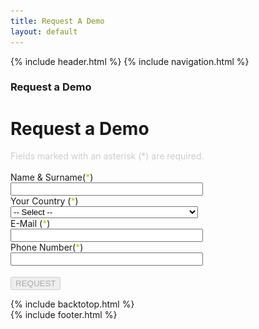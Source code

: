 ```yaml
---
title: Request A Demo
layout: default
---
```


{% include header.html %}
{% include navigation.html %}

<!-- MASTHEAD -->
<div class="wrap t3-masthead ">
	<div class="ja-masthead" style="background-image: url('images/titles/primeapps.jpg')">
        <div class="ja-masthead-detail">
	    	<h3 class="ja-masthead-title">Request a Demo</h3>
        </div>
    </div>	
</div>
<!-- //MASTHEAD -->
<div id="t3-mainbody" class="container t3-mainbody">
	<div class="row">
		<div id="t3-content" class="t3-content col-xs-12">
			<div class="page-header clearfix">
		        <h1 class="page-title">Request a Demo</h1>
        	</div>
            <div class="item-page clearfix">
                <article itemscope itemtype="http://schema.org/Article">
                    <meta itemprop="inLanguage" content="en-GB" />
                    <meta itemprop="url" content="/deepnetwork/request-a-demo" />
                    <meta itemscope itemprop="mainEntityOfPage" itemtype="http://schema.org/WebPage"  itemid="/deepnetwork/request-a-demo" />
                    <meta content="2019-10-11T13:51:38+00:00" itemprop="dateModified">
                    <meta content="2019-04-04T19:29:36+00:00" itemprop="datePublished">
                    <span itemprop="author" style="display: none;">
                        <span itemprop="name">Super User</span>
                        <span itemtype="https://schema.org/Organization" itemscope="" itemprop="publisher" style="display: none;">
                            <span itemtype="https://schema.org/ImageObject" itemscope="" itemprop="logo">
                                <img itemprop="url" alt="logo" src="templates/ja_company/images/logo.png">
                                <meta content="auto" itemprop="width">
                                <meta content="auto" itemprop="height">
                            </span>
                            <meta content="Super User" itemprop="name">
                        </span>
                    </span>
        		    <meta content="Request a Demo" itemprop="headline">
                    <section class="article-content clearfix" itemprop="articleBody">
                        <script src="https://www.google.com/recaptcha/api.js?onload=onloadCallback&amp;render=explicit&amp;hl=en" async defer></script>
                        <div class="centered">
                            <div style="color: #ccc">
                                Fields marked with an asterisk (*) are required.<br /><br />
                            </div>
                            <form method="POST" id="demoRequestForm" action="http://www.otomobilgi.com/deepnetwork/virgo-assets/demo-request-send.php" name="demoRequestForm" enctype="multipart/form-data" class="form-horizontal" onsubmit="return submitForm();">
                                <div class="inputmain">
                                    <div id="namesurname_basligi" class="formHeader">Name & Surname(<span style="color: #acc91e;">*</span>)</div>
                                    <div class="centered">
                                        <input type="text" style="width: 300px;" name="namesurname" id="namesurname" class="input-large" /><br />
                                    </div>
                                </div>	
                                <div class="inputmain">
                                    <div id="country_basligi" class="formHeader">Your Country (<span style="color: #acc91e;">*</span>)</div>
                                    <div class="centered">
                                        <select class="input-large" style="width: 300px;" name="country" id="country">
                                            <option value="Select" disabled="" selected="">-- Select --</option>
                                            <option value="United States" data-at="form-select-option">United States</option>
                                            <option value="United Kingdom" data-at="form-select-option">United Kingdom</option>
                                            <option value="Afghanistan" data-at="form-select-option">Afghanistan</option>
                                            <option value="Albania" data-at="form-select-option">Albania</option>
                                            <option value="Algeria" data-at="form-select-option">Algeria</option>
                                            <option value="American Samoa" data-at="form-select-option">American Samoa</option>
                                            <option value="Andorra" data-at="form-select-option">Andorra</option>
                                            <option value="Angola" data-at="form-select-option">Angola</option>
                                            <option value="Anguilla" data-at="form-select-option">Anguilla</option>
                                            <option value="Antarctica" data-at="form-select-option">Antarctica</option>
                                            <option value="Antigua and Barbuda" data-at="form-select-option">Antigua and Barbuda</option>
                                            <option value="Argentina" data-at="form-select-option">Argentina</option>
                                            <option value="Armenia" data-at="form-select-option">Armenia</option>
                                            <option value="Aruba" data-at="form-select-option">Aruba</option>
                                            <option value="Australia" data-at="form-select-option">Australia</option>
                                            <option value="Austria" data-at="form-select-option">Austria</option>
                                            <option value="Azerbaijan" data-at="form-select-option">Azerbaijan</option>
                                            <option value="Bahamas" data-at="form-select-option">Bahamas</option>
                                            <option value="Bahrain" data-at="form-select-option">Bahrain</option>
                                            <option value="Bangladesh" data-at="form-select-option">Bangladesh</option>
                                            <option value="Barbados" data-at="form-select-option">Barbados</option>
                                            <option value="Belarus" data-at="form-select-option">Belarus</option>
                                            <option value="Belgium" data-at="form-select-option">Belgium</option>
                                            <option value="Belize" data-at="form-select-option">Belize</option>
                                            <option value="Benin" data-at="form-select-option">Benin</option>
                                            <option value="Bermuda" data-at="form-select-option">Bermuda</option>
                                            <option value="Bhutan" data-at="form-select-option">Bhutan</option>
                                            <option value="Bolivia" data-at="form-select-option">Bolivia</option>
                                            <option value="Bosnia and Herzegovina" data-at="form-select-option">Bosnia and Herzegovina</option>
                                            <option value="Botswana" data-at="form-select-option">Botswana</option>
                                            <option value="Bouvet Island" data-at="form-select-option">Bouvet Island</option>
                                            <option value="Brazil" data-at="form-select-option">Brazil</option>
                                            <option value="British Indian Ocean Territory" data-at="form-select-option">British Indian Ocean Territory</option>
                                            <option value="Brunei Darussalam" data-at="form-select-option">Brunei Darussalam</option>
                                            <option value="Bulgaria" data-at="form-select-option">Bulgaria</option>
                                            <option value="Burkina Faso" data-at="form-select-option">Burkina Faso</option>
                                            <option value="Burundi" data-at="form-select-option">Burundi</option>
                                            <option value="Cambodia" data-at="form-select-option">Cambodia</option>
                                            <option value="Cameroon" data-at="form-select-option">Cameroon</option>
                                            <option value="Canada" data-at="form-select-option">Canada</option>
                                            <option value="Cape Verde" data-at="form-select-option">Cape Verde</option>
                                            <option value="Cayman Islands" data-at="form-select-option">Cayman Islands</option>
                                            <option value="Central African Republic" data-at="form-select-option">Central African Republic</option>
                                            <option value="Chad" data-at="form-select-option">Chad</option>
                                            <option value="Chile" data-at="form-select-option">Chile</option>
                                            <option value="China" data-at="form-select-option">China</option>
                                            <option value="Christmas Island" data-at="form-select-option">Christmas Island</option>
                                            <option value="Cocos (Keeling) Islands" data-at="form-select-option">Cocos (Keeling) Islands</option>
                                            <option value="Colombia" data-at="form-select-option">Colombia</option>
                                            <option value="Comoros" data-at="form-select-option">Comoros</option>
                                            <option value="Congo" data-at="form-select-option">Congo</option>
                                            <option value="Congo, The Democratic Republic of The" data-at="form-select-option">Congo, The Democratic Republic of The</option>
                                            <option value="Cook Islands" data-at="form-select-option">Cook Islands</option>
                                            <option value="Costa Rica" data-at="form-select-option">Costa Rica</option>
                                            <option value="Cote D&#x27;ivoire" data-at="form-select-option">Cote D&#x27;ivoire</option>
                                            <option value="Croatia" data-at="form-select-option">Croatia</option>
                                            <option value="Cuba" data-at="form-select-option">Cuba</option>
                                            <option value="Cyprus" data-at="form-select-option">Cyprus</option>
                                            <option value="Czech Republic" data-at="form-select-option">Czech Republic</option>
                                            <option value="Denmark" data-at="form-select-option">Denmark</option>
                                            <option value="Djibouti" data-at="form-select-option">Djibouti</option>
                                            <option value="Dominica" data-at="form-select-option">Dominica</option>
                                            <option value="Dominican Republic" data-at="form-select-option">Dominican Republic</option>
                                            <option value="Ecuador" data-at="form-select-option">Ecuador</option>
                                            <option value="Egypt" data-at="form-select-option">Egypt</option>
                                            <option value="El Salvador" data-at="form-select-option">El Salvador</option>
                                            <option value="Equatorial Guinea" data-at="form-select-option">Equatorial Guinea</option>
                                            <option value="Eritrea" data-at="form-select-option">Eritrea</option>
                                            <option value="Estonia" data-at="form-select-option">Estonia</option>
                                            <option value="Ethiopia" data-at="form-select-option">Ethiopia</option>
                                            <option value="Falkland Islands (Malvinas)" data-at="form-select-option">Falkland Islands (Malvinas)</option>
                                            <option value="Faroe Islands" data-at="form-select-option">Faroe Islands</option>
                                            <option value="Fiji" data-at="form-select-option">Fiji</option>
                                            <option value="Finland" data-at="form-select-option">Finland</option>
                                            <option value="France" data-at="form-select-option">France</option>
                                            <option value="French Guiana" data-at="form-select-option">French Guiana</option>
                                            <option value="French Polynesia" data-at="form-select-option">French Polynesia</option>
                                            <option value="French Southern Territories" data-at="form-select-option">French Southern Territories</option>
                                            <option value="Gabon" data-at="form-select-option">Gabon</option>
                                            <option value="Gambia" data-at="form-select-option">Gambia</option>
                                            <option value="Georgia" data-at="form-select-option">Georgia</option>
                                            <option value="Germany" data-at="form-select-option">Germany</option>
                                            <option value="Ghana" data-at="form-select-option">Ghana</option>
                                            <option value="Gibraltar" data-at="form-select-option">Gibraltar</option>
                                            <option value="Greece" data-at="form-select-option">Greece</option>
                                            <option value="Greenland" data-at="form-select-option">Greenland</option>
                                            <option value="Grenada" data-at="form-select-option">Grenada</option>
                                            <option value="Guadeloupe" data-at="form-select-option">Guadeloupe</option>
                                            <option value="Guam" data-at="form-select-option">Guam</option>
                                            <option value="Guatemala" data-at="form-select-option">Guatemala</option>
                                            <option value="Guinea" data-at="form-select-option">Guinea</option>
                                            <option value="Guinea-bissau" data-at="form-select-option">Guinea-bissau</option>
                                            <option value="Guyana" data-at="form-select-option">Guyana</option>
                                            <option value="Haiti" data-at="form-select-option">Haiti</option>
                                            <option value="Heard Island and Mcdonald Islands" data-at="form-select-option">Heard Island and Mcdonald Islands</option>
                                            <option value="Holy See (Vatican City State)" data-at="form-select-option">Holy See (Vatican City State)</option>
                                            <option value="Honduras" data-at="form-select-option">Honduras</option>
                                            <option value="Hong Kong" data-at="form-select-option">Hong Kong</option>
                                            <option value="Hungary" data-at="form-select-option">Hungary</option>
                                            <option value="Iceland" data-at="form-select-option">Iceland</option>
                                            <option value="India" data-at="form-select-option">India</option>
                                            <option value="Indonesia" data-at="form-select-option">Indonesia</option>
                                            <option value="Iran, Islamic Republic of" data-at="form-select-option">Iran, Islamic Republic of</option>
                                            <option value="Iraq" data-at="form-select-option">Iraq</option>
                                            <option value="Ireland" data-at="form-select-option">Ireland</option>
                                            <option value="Israel" data-at="form-select-option">Israel</option>
                                            <option value="Italy" data-at="form-select-option">Italy</option>
                                            <option value="Jamaica" data-at="form-select-option">Jamaica</option>
                                            <option value="Japan" data-at="form-select-option">Japan</option>
                                            <option value="Jordan" data-at="form-select-option">Jordan</option>
                                            <option value="Kazakhstan" data-at="form-select-option">Kazakhstan</option>
                                            <option value="Kenya" data-at="form-select-option">Kenya</option>
                                            <option value="Kiribati" data-at="form-select-option">Kiribati</option>
                                            <option value="Korea, Democratic People&#x27;s Republic of" data-at="form-select-option">Korea, Democratic People&#x27;s Republic of</option>
                                            <option value="Korea, Republic of" data-at="form-select-option">Korea, Republic of</option>
                                            <option value="Kuwait" data-at="form-select-option">Kuwait</option>
                                            <option value="Kyrgyzstan" data-at="form-select-option">Kyrgyzstan</option>
                                            <option value="Lao People&#x27;s Democratic Republic" data-at="form-select-option">Lao People&#x27;s Democratic Republic</option>
                                            <option value="Latvia" data-at="form-select-option">Latvia</option>
                                            <option value="Lebanon" data-at="form-select-option">Lebanon</option>
                                            <option value="Lesotho" data-at="form-select-option">Lesotho</option>
                                            <option value="Liberia" data-at="form-select-option">Liberia</option>
                                            <option value="Libyan Arab Jamahiriya" data-at="form-select-option">Libyan Arab Jamahiriya</option>
                                            <option value="Liechtenstein" data-at="form-select-option">Liechtenstein</option>
                                            <option value="Lithuania" data-at="form-select-option">Lithuania</option>
                                            <option value="Luxembourg" data-at="form-select-option">Luxembourg</option>
                                            <option value="Macao" data-at="form-select-option">Macao</option>
                                            <option value="Macedonia, The Former Yugoslav Republic of" data-at="form-select-option">Macedonia, The Former Yugoslav Republic of</option>
                                            <option value="Madagascar" data-at="form-select-option">Madagascar</option>
                                            <option value="Malawi" data-at="form-select-option">Malawi</option>
                                            <option value="Malaysia" data-at="form-select-option">Malaysia</option>
                                            <option value="Maldives" data-at="form-select-option">Maldives</option>
                                            <option value="Mali" data-at="form-select-option">Mali</option>
                                            <option value="Malta" data-at="form-select-option">Malta</option>
                                            <option value="Marshall Islands" data-at="form-select-option">Marshall Islands</option>
                                            <option value="Martinique" data-at="form-select-option">Martinique</option>
                                            <option value="Mauritania" data-at="form-select-option">Mauritania</option>
                                            <option value="Mauritius" data-at="form-select-option">Mauritius</option>
                                            <option value="Mayotte" data-at="form-select-option">Mayotte</option>
                                            <option value="Mexico" data-at="form-select-option">Mexico</option>
                                            <option value="Micronesia, Federated States of" data-at="form-select-option">Micronesia, Federated States of</option>
                                            <option value="Moldova, Republic of" data-at="form-select-option">Moldova, Republic of</option>
                                            <option value="Monaco" data-at="form-select-option">Monaco</option>
                                            <option value="Mongolia" data-at="form-select-option">Mongolia</option>
                                            <option value="Montenegro" data-at="form-select-option">Montenegro</option>
                                            <option value="Montserrat" data-at="form-select-option">Montserrat</option>
                                            <option value="Morocco" data-at="form-select-option">Morocco</option>
                                            <option value="Mozambique" data-at="form-select-option">Mozambique</option>
                                            <option value="Myanmar" data-at="form-select-option">Myanmar</option>
                                            <option value="Namibia" data-at="form-select-option">Namibia</option>
                                            <option value="Nauru" data-at="form-select-option">Nauru</option>
                                            <option value="Nepal" data-at="form-select-option">Nepal</option>
                                            <option value="Netherlands" data-at="form-select-option">Netherlands</option>
                                            <option value="Netherlands Antilles" data-at="form-select-option">Netherlands Antilles</option>
                                            <option value="New Caledonia" data-at="form-select-option">New Caledonia</option>
                                            <option value="New Zealand" data-at="form-select-option">New Zealand</option>
                                            <option value="Nicaragua" data-at="form-select-option">Nicaragua</option>
                                            <option value="Niger" data-at="form-select-option">Niger</option>
                                            <option value="Nigeria" data-at="form-select-option">Nigeria</option>
                                            <option value="Niue" data-at="form-select-option">Niue</option>
                                            <option value="Norfolk Island" data-at="form-select-option">Norfolk Island</option>
                                            <option value="Northern Mariana Islands" data-at="form-select-option">Northern Mariana Islands</option>
                                            <option value="Norway" data-at="form-select-option">Norway</option>
                                            <option value="Oman" data-at="form-select-option">Oman</option>
                                            <option value="Pakistan" data-at="form-select-option">Pakistan</option>
                                            <option value="Palau" data-at="form-select-option">Palau</option>
                                            <option value="Palestinian Territory, Occupied" data-at="form-select-option">Palestinian Territory, Occupied</option>
                                            <option value="Panama" data-at="form-select-option">Panama</option>
                                            <option value="Papua New Guinea" data-at="form-select-option">Papua New Guinea</option>
                                            <option value="Paraguay" data-at="form-select-option">Paraguay</option>
                                            <option value="Peru" data-at="form-select-option">Peru</option>
                                            <option value="Philippines" data-at="form-select-option">Philippines</option>
                                            <option value="Pitcairn" data-at="form-select-option">Pitcairn</option>
                                            <option value="Poland" data-at="form-select-option">Poland</option>
                                            <option value="Portugal" data-at="form-select-option">Portugal</option>
                                            <option value="Puerto Rico" data-at="form-select-option">Puerto Rico</option>
                                            <option value="Qatar" data-at="form-select-option">Qatar</option>
                                            <option value="Reunion" data-at="form-select-option">Reunion</option>
                                            <option value="Romania" data-at="form-select-option">Romania</option>
                                            <option value="Russian Federation" data-at="form-select-option">Russian Federation</option>
                                            <option value="Rwanda" data-at="form-select-option">Rwanda</option>
                                            <option value="Saint Helena" data-at="form-select-option">Saint Helena</option>
                                            <option value="Saint Kitts and Nevis" data-at="form-select-option">Saint Kitts and Nevis</option>
                                            <option value="Saint Lucia" data-at="form-select-option">Saint Lucia</option>
                                            <option value="Saint Pierre and Miquelon" data-at="form-select-option">Saint Pierre and Miquelon</option>
                                            <option value="Saint Vincent and The Grenadines" data-at="form-select-option">Saint Vincent and The Grenadines</option>
                                            <option value="Samoa" data-at="form-select-option">Samoa</option>
                                            <option value="San Marino" data-at="form-select-option">San Marino</option>
                                            <option value="Sao Tome and Principe" data-at="form-select-option">Sao Tome and Principe</option>
                                            <option value="Saudi Arabia" data-at="form-select-option">Saudi Arabia</option>
                                            <option value="Senegal" data-at="form-select-option">Senegal</option>
                                            <option value="Serbia" data-at="form-select-option">Serbia</option>
                                            <option value="Seychelles" data-at="form-select-option">Seychelles</option>
                                            <option value="Sierra Leone" data-at="form-select-option">Sierra Leone</option>
                                            <option value="Singapore" data-at="form-select-option">Singapore</option>
                                            <option value="Slovakia" data-at="form-select-option">Slovakia</option>
                                            <option value="Slovenia" data-at="form-select-option">Slovenia</option>
                                            <option value="Solomon Islands" data-at="form-select-option">Solomon Islands</option>
                                            <option value="Somalia" data-at="form-select-option">Somalia</option>
                                            <option value="South Africa" data-at="form-select-option">South Africa</option>
                                            <option value="South Georgia and The South Sandwich Islands" data-at="form-select-option">South Georgia and The South Sandwich Islands</option>
                                            <option value="Spain" data-at="form-select-option">Spain</option>
                                            <option value="Sri Lanka" data-at="form-select-option">Sri Lanka</option>
                                            <option value="Sudan" data-at="form-select-option">Sudan</option>
                                            <option value="Suriname" data-at="form-select-option">Suriname</option>
                                            <option value="Svalbard and Jan Mayen" data-at="form-select-option">Svalbard and Jan Mayen</option>
                                            <option value="Swaziland" data-at="form-select-option">Swaziland</option>
                                            <option value="Sweden" data-at="form-select-option">Sweden</option>
                                            <option value="Switzerland" data-at="form-select-option">Switzerland</option>
                                            <option value="Syrian Arab Republic" data-at="form-select-option">Syrian Arab Republic</option>
                                            <option value="Taiwan" data-at="form-select-option">Taiwan</option>
                                            <option value="Tajikistan" data-at="form-select-option">Tajikistan</option>
                                            <option value="Tanzania, United Republic of" data-at="form-select-option">Tanzania, United Republic of</option>
                                            <option value="Thailand" data-at="form-select-option">Thailand</option>
                                            <option value="Timor-leste" data-at="form-select-option">Timor-leste</option>
                                            <option value="Togo" data-at="form-select-option">Togo</option>
                                            <option value="Tokelau" data-at="form-select-option">Tokelau</option>
                                            <option value="Tonga" data-at="form-select-option">Tonga</option>
                                            <option value="Trinidad and Tobago" data-at="form-select-option">Trinidad and Tobago</option>
                                            <option value="Tunisia" data-at="form-select-option">Tunisia</option>
                                            <option value="Turkey" data-at="form-select-option">Turkey</option>
                                            <option value="Turkmenistan" data-at="form-select-option">Turkmenistan</option>
                                            <option value="Turks and Caicos Islands" data-at="form-select-option">Turks and Caicos Islands</option>
                                            <option value="Tuvalu" data-at="form-select-option">Tuvalu</option>
                                            <option value="Uganda" data-at="form-select-option">Uganda</option>
                                            <option value="Ukraine" data-at="form-select-option">Ukraine</option>
                                            <option value="United Arab Emirates" data-at="form-select-option">United Arab Emirates</option>
                                            <option value="United Kingdom" data-at="form-select-option">United Kingdom</option>
                                            <option value="United States" data-at="form-select-option">United States</option>
                                            <option value="United States Minor Outlying Islands" data-at="form-select-option">United States Minor Outlying Islands</option>
                                            <option value="Uruguay" data-at="form-select-option">Uruguay</option>
                                            <option value="Uzbekistan" data-at="form-select-option">Uzbekistan</option>
                                            <option value="Vanuatu" data-at="form-select-option">Vanuatu</option>
                                            <option value="Venezuela" data-at="form-select-option">Venezuela</option>
                                            <option value="Viet Nam" data-at="form-select-option">Viet Nam</option>
                                            <option value="Virgin Islands, British" data-at="form-select-option">Virgin Islands, British</option>
                                            <option value="Virgin Islands, U.S." data-at="form-select-option">Virgin Islands, U.S.</option>
                                            <option value="Wallis and Futuna" data-at="form-select-option">Wallis and Futuna</option>
                                            <option value="Western Sahara" data-at="form-select-option">Western Sahara</option>
                                            <option value="Yemen" data-at="form-select-option">Yemen</option>
                                            <option value="Zambia" data-at="form-select-option">Zambia</option>
                                            <option value="Zimbabwe" data-at="form-select-option">Zimbabwe</option>
                                        </select><br />
                                    </div>
                                </div>
                                <div class="inputmain">
                                    <div id="email_basligi" class="formHeader">E-Mail (<span style="color: #acc91e;">*</span>)</div>
                                    <div class="centered">
                                        <input type="text" style="width: 300px;" name="email" id="email" size="20" class="input-large" value="" /><br />
                                    </div>
                                </div>		
                                <div class="inputmain">
                                    <div id="telephone_basligi" class="formHeader">Phone Number(<span style="color: #acc91e;">*</span>)</div>
                                    <div class="centered">
                                        <input type="text" style="width: 300px;" name="telephone" id="telephone" class="input-large" /><br />
                                    </div>
                                </div>
                                <div class="inputmain">
                                    <div class="centered">
                                        <div class="centered" style="margin-top: 15px; display: inline-block;" id="recaptcha_html_element"></div>
                                    </div>
                                </div>
                                <div class="inputmain centered">
                                    <div class="formHeader"></div>
                                    <div class="centered">
                                        <input id="responsePost" type="hidden" name="responsePost" >
                                        <button type="submit" disabled="disabled" id="submitbutton"  class="btn btn-info">REQUEST</button>
                                    </div>
                                </div>
                            </form>
                        </div>
                    </section>
                </article>
            </div>
		</div>
	</div>
</div> 

{% include backtotop.html %}  
{% include footer.html %}

<script language="javascript">

    var verifyCallback = function(response) { 
   	    document.getElementById('submitbutton').disabled=false;
	    document.getElementById('responsePost').value=response; 
    };  

    var onloadCallback = function() { 
        grecaptcha.render('recaptcha_html_element', {'sitekey' : '6LcxzQwTAAAAAMsEBv4VaGTBENfEmDYhcgrYmeZC','callback' : verifyCallback});
    };

	jQuery(function($){
	  // $("#telefon").mask("(999) 999 9999");
	  // $("#telephone").mask("(999) 999 9999");
	  // $("#faks").mask("(999) 999 9999");
	});
	
	function hepsiniKucult(str) {
		str = str.replace(/İ/g, "i");
		str = str.replace(/I/g, "ı");
		str = str.replace(/Ü/g, "ü");
		str = str.replace(/Ğ/g, "ğ");
		str = str.replace(/Ş/g, "ş");
		str = str.replace(/Ö/g, "ö");
		str = str.replace(/Ç/g, "ç");
		str = str.toLowerCase();
		return str;
	};	

	function hepsiniBuyut(str) {
		str = str.replace(/i/g, "İ");
		str = str.replace(/ı/g, "I");
		str = str.replace(/ü/g, "Ü");
		str = str.replace(/ğ/g, "Ğ");
		str = str.replace(/ş/g, "Ş");
		str = str.replace(/ö/g, "Ö");
		str = str.replace(/ç/g, "Ç");
		str = str.toUpperCase();
		return str;
	};	

	String.prototype.basiniBuyut = function() {
		str = hepsiniBuyut(this);	
		str = hepsiniKucult(str);
		str = str.replace(/(^([a-zA-Z_ğüşıöçĞÜŞİÖÇ\p{M}]))|([ -][a-zA-Z_ğüşıöçĞÜŞİÖÇ\p{M}])/g,
		function(s){
		  return hepsiniBuyut(s);
		});
		str = str.replace(/\.a/g, "\.A");
		str = str.replace(/\.b/g, "\.B");
		str = str.replace(/\.c/g, "#\.C");
		str = str.replace(/\.ç/g, "\.Ç");
		str = str.replace(/\.d/g, "\.D");
		str = str.replace(/\.e/g, "\.E");
		str = str.replace(/\.f/g, "\.F");
		str = str.replace(/\.g/g, "#\.G");
		str = str.replace(/\.ğ/g, "\.Ğ");
		str = str.replace(/\.h/g, "#\.H");
		str = str.replace(/\.ı/g, "\.I");
		str = str.replace(/\.i/g, "\.İ");
		str = str.replace(/\.j/g, "\.J");
		str = str.replace(/\.k/g, "\.K");
		str = str.replace(/\.l/g, "\.L");
		str = str.replace(/\.m/g, "#\.M");
		str = str.replace(/\.n/g, "\.N");
		str = str.replace(/\.o/g, "\.O");
		str = str.replace(/\.ö/g, "\.Ö");
		str = str.replace(/\.p/g, "\.P");
		str = str.replace(/\.r/g, "\.R");
		str = str.replace(/\.s/g, "\.S");
		str = str.replace(/\.ş/g, "\.Ş");
		str = str.replace(/\.t/g, "#\.T");
		str = str.replace(/\.u/g, "\.U");
		str = str.replace(/\.ü/g, "\.Ü");
		str = str.replace(/\.v/g, "\.V");
		str = str.replace(/\.w/g, "\.W");
		str = str.replace(/\.q/g, "\.Q");
		str = str.replace(/\.y/g, "\.Y");
		str = str.replace(/\.z/g, "#\.Z");
		return str;
	};

	function emailValid(emailvalue){
		var filter = /^(([^<>()[\]\\.,;:\s@\"]+(\.[^<>()[\]\\.,;:\s@\"]+)*)|(\".+\"))@((\[[0-9]{1,3}\.[0-9]{1,3}\.[0-9]{1,3}\.[0-9]{1,3}\])|(([a-zA-Z\-0-9]+\.)+[a-zA-Z]{2,}))$/;
		if (!filter.test(emailvalue)) {
			return false;
		}else{
			return true;
		}
	}

	function submitForm(){
		var form 					= document.demoRequestForm;
		var namesurname 			= form.namesurname;
		var country 				= form.country;
		var email 					= form.email;
		var telephone 				= form.telephone;

		var namesurname_basligi 	= document.getElementById("namesurname_basligi");
		var country_basligi			= document.getElementById("country_basligi");
		var email_basligi 			= document.getElementById("email_basligi");
		var telephone_basligi 		= document.getElementById("telephone_basligi");

		if (namesurname.value == "") {
			swal({
				title: "ATTENTION!",
				text: "Name & Surname field is required!",
				type: "warning",
				confirmButtonText: "OK",
				confirmButtonColor: "#2494b2"
			});
			namesurname.focus();
			namesurname_basligi.style.color = "#acc91e";
			return false;
		} else {
			namesurname_basligi.style.color = "#fff";
		}

		if (country.value == "Select") {
			swal({
				title: "ATTENTION!",
				text: "Country must be selected!",
				type: "warning",
				confirmButtonText: "OK",
				confirmButtonColor: "#2494b2"
			});
			country.focus();
			country_basligi.style.color = "#acc91e";
			return false;
		} else {
			country_basligi.style.color = "#fff";
		}	
		
		if (email.value == "") {
   			swal({
				title: "ATTENTION!",
				text: "E-Mail Address field is required!",
				type: "warning",
				confirmButtonText: "OK",
				confirmButtonColor: "#2494b2"
			});		
      	email.focus();
      	email_basligi.style.color = "#acc91e";
      	return false;
    	} else if (!emailValid(email.value)) {
    		swal({
				title: "ATTENTION!",
				text: "Please provide a valid email address!",
				type: "warning",
				confirmButtonText: "OK",
				confirmButtonColor: "#2494b2"
			});
      	email.focus();
      	email_basligi.style.color = "#acc91e";
      	return false;	  	
    	} else {
    		email_basligi.style.color = "#fff";
    	}

		if (telephone.value == "") {
			swal({
				title: "ATTENTION!",
				text: "Phone Number field is required!",
				type: "warning",
				confirmButtonText: "OK",
				confirmButtonColor: "#2494b2"
			});
			telephone.focus();
			telephone_basligi.style.color = "#acc91e";
			return false;
		} else {
			telephone_basligi.style.color = "#fff";
			form.submit();
			return true;
		}
    };
</script>